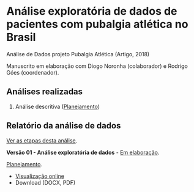 # Análise exploratória de dados de pacientes com pubalgia atlética no Brasil

Análise de Dados projeto Pubalgia Atlética (Artigo, 2018)

Manuscrito em elaboração com Diogo Noronha (colaborador) e Rodrigo Góes (coordenador).

## Análises realizadas

1. Análise descritiva ([Planejamento][proj-xxx])
<!-- 2. yyy ([Planejamento][proj-yyy]) -->
<!-- 3. zzz ([Planejamento][proj-zzz]) -->

[proj-xxx]: https://github.com/philsf-biostat/analise_dados_RG_2018/projects/1
[proj-yyy]: https://github.com/philsf-biostat/analise_dados_RG_2018/projects/yyy
[proj-zzz]: https://github.com/philsf-biostat/analise_dados_RG_2018/projects/zzz

## Relatório da análise de dados

[Ver as etapas desta análise][releases].

**Versão 01 - Análise exploratória de dados** - [Em elaboração][milestone-prequal].

[Planejamento][v01-project].

- [Visualização online][reportviz-v01]
- Download (DOCX, PDF)
<!-- - [DOCX][docx-v01] -->
<!-- [PDF][pdf-v01] -->

<!-- **Versão 02 - Defesa** - [Em elaboração][milestone-posqual]. -->

<!-- [Planejamento][v02-project]. -->

<!-- - [Visualização online][reportviz-v02] -->
<!-- - Download -->

[releases]: https://github.com/philsf-biostat/analise_dados_RG_2018/releases/
[milestone-prequal]: https://github.com/philsf-biostat/analise_dados_RG_2018/milestone/2
[reportviz-v01]: report/analise_dados_RG_2018-v01.md
[docx-v01]: report/analise_dados_RG_2018-v01.docx?raw=true
[pdf-v01]: report/analise_dados_RG_2018-v01.pdf?raw=true
[v01-project]: https://github.com/philsf-biostat/analise_dados_RG_2018/projects/3

<!-- [milestone-posqual]: https://github.com/philsf-biostat/analise_dados_RG_2018/milestone/xxx -->
<!-- [reportviz-v02]: report/analise_dados_RG_2018-v02.md -->
<!-- [docx-v02]: report/analise_dados_RG_2018-v02.docx?raw=true -->
<!-- [pdf-v02]: report/analise_dados_RG_2018-v02.pdf?raw=true -->
<!-- [v02-project]: https://github.com/philsf-biostat/analise_dados_RG_2018/projects/xxx -->
